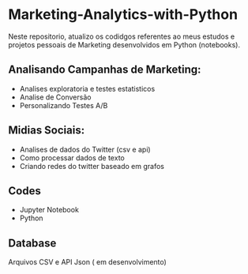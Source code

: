 # Marketing-Analytics-with-Python

Neste repositorio, atualizo os codidgos referentes ao meus estudos e projetos pessoais de Marketing desenvolvidos em Python (notebooks).


## Analisando Campanhas de Marketing:

* Analises exploratoria e testes estatisticos
* Analise de Conversão
* Personalizando Testes A/B

## Midias Sociais:

* Analises de dados do Twitter (csv e api)
* Como processar dados de texto
* Criando redes do twitter baseado em grafos


## Codes

* Jupyter Notebook
* Python


## Database
Arquivos CSV e API Json ( em desenvolvimento)

